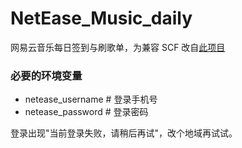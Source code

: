 # NetEase_Music_daily

网易云音乐每日签到与刷歌单，为兼容 SCF 改自[此项目](https://github.com/t00t00-crypto/wyy-action)<br>

### 必要的环境变量

- netease_username # 登录手机号
- netease_password # 登录密码 

登录出现"当前登录失败，请稍后再试"，改个地域再试试。
